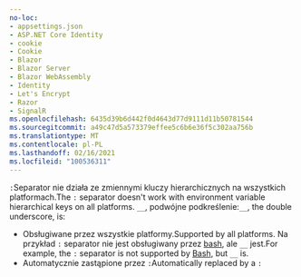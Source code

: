 ```yaml
---
no-loc:
- appsettings.json
- ASP.NET Core Identity
- cookie
- Cookie
- Blazor
- Blazor Server
- Blazor WebAssembly
- Identity
- Let's Encrypt
- Razor
- SignalR
ms.openlocfilehash: 6435d39b6d442f0d4643d77d9111d11b50781544
ms.sourcegitcommit: a49c47d5a573379effee5c6b6e36f5c302aa756b
ms.translationtype: MT
ms.contentlocale: pl-PL
ms.lasthandoff: 02/16/2021
ms.locfileid: "100536311"
---
```

<span data-ttu-id="6a22b-101">`:`Separator nie działa ze zmiennymi kluczy hierarchicznych na wszystkich platformach.</span><span class="sxs-lookup"><span data-stu-id="6a22b-101">The `:` separator doesn't work with environment variable hierarchical keys on all platforms.</span></span> <span data-ttu-id="6a22b-102">`__`, podwójne podkreślenie:</span><span class="sxs-lookup"><span data-stu-id="6a22b-102">`__`, the double underscore, is:</span></span>

* <span data-ttu-id="6a22b-103">Obsługiwane przez wszystkie platformy.</span><span class="sxs-lookup"><span data-stu-id="6a22b-103">Supported by all platforms.</span></span> <span data-ttu-id="6a22b-104">Na przykład `:` separator nie jest obsługiwany przez [bash](https://linuxhint.com/bash-environment-variables/), ale `__` jest.</span><span class="sxs-lookup"><span data-stu-id="6a22b-104">For example, the `:` separator is not supported by [Bash](https://linuxhint.com/bash-environment-variables/), but `__` is.</span></span>
* <span data-ttu-id="6a22b-105">Automatycznie zastąpione przez `:`</span><span class="sxs-lookup"><span data-stu-id="6a22b-105">Automatically replaced by a `:`</span></span>